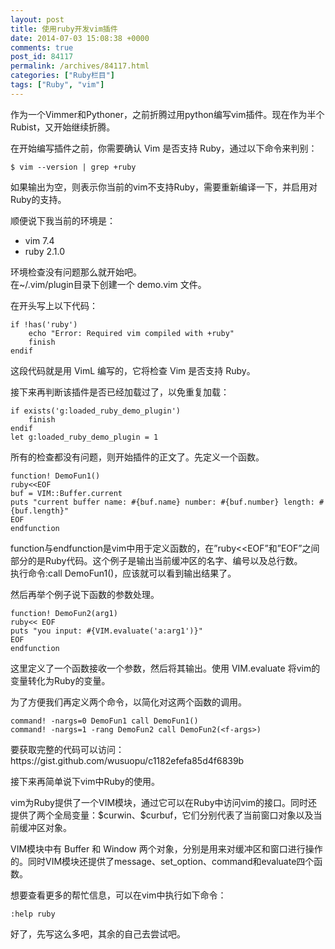 ```yaml
---
layout: post
title: 使用ruby开发vim插件
date: 2014-07-03 15:08:38 +0000
comments: true
post_id: 84117
permalink: /archives/84117.html
categories: ["Ruby栏目"]
tags: ["Ruby", "vim"]
---
```


<p>作为一个Vimmer和Pythoner，之前折腾过用python编写vim插件。现在作为半个Rubist，又开始继续折腾。</p>
<p>在开始编写插件之前，你需要确认 Vim 是否支持 Ruby，通过以下命令来判别：</p>
<pre><code>$ vim --version | grep +ruby
</code></pre>
<p>如果输出为空，则表示你当前的vim不支持Ruby，需要重新编译一下，并启用对Ruby的支持。</p>
<p>顺便说下我当前的环境是：</p>
<ul>
<li>vim 7.4  </li>
<li>ruby 2.1.0  </li>
</ul>
<p>环境检查没有问题那么就开始吧。<br>
在~/.vim/plugin目录下创建一个 demo.vim 文件。</p>
<p>在开头写上以下代码：</p>
<pre><code>if !has('ruby')
    echo "Error: Required vim compiled with +ruby"
    finish
endif
</code></pre>
<p>这段代码就是用 VimL 编写的，它将检查 Vim 是否支持 Ruby。</p>
<p>接下来再判断该插件是否已经加载过了，以免重复加载：</p>
<pre><code>if exists('g:loaded_ruby_demo_plugin')
    finish
endif
let g:loaded_ruby_demo_plugin = 1
</code></pre>
<p>所有的检查都没有问题，则开始插件的正文了。先定义一个函数。</p>
<pre><code>function! DemoFun1()
ruby&lt;&lt;EOF
buf = VIM::Buffer.current
puts "current buffer name: #{buf.name} number: #{buf.number} length: #{buf.length}"
EOF
endfunction
</code></pre>
<p>function与endfunction是vim中用于定义函数的，在”ruby&lt;&lt;EOF”和”EOF”之间部分的是Ruby代码。这个例子是输出当前缓冲区的名字、编号以及总行数。<br>
执行命令:call DemoFun1()，应该就可以看到输出结果了。</p>
<p>然后再举个例子说下函数的参数处理。</p>
<pre><code>function! DemoFun2(arg1)
ruby&lt;&lt; EOF
puts "you input: #{VIM.evaluate('a:arg1')}"
EOF
endfunction
</code></pre>
<p>这里定义了一个函数接收一个参数，然后将其输出。使用 VIM.evaluate 将vim的变量转化为Ruby的变量。</p>
<p>为了方便我们再定义两个命令，以简化对这两个函数的调用。</p>
<pre><code>command! -nargs=0 DemoFun1 call DemoFun1()  
command! -nargs=1 -rang DemoFun2 call DemoFun2(&lt;f-args&gt;)
</code></pre>
<p>要获取完整的代码可以访问： https://gist.github.com/wusuopu/c1182efefa85d4f6839b</p>
<p>接下来再简单说下vim中Ruby的使用。</p>
<p>vim为Ruby提供了一个VIM模块，通过它可以在Ruby中访问vim的接口。同时还提供了两个全局变量：$curwin、$curbuf，它们分别代表了当前窗口对象以及当前缓冲区对象。</p>
<p>VIM模块中有 Buffer 和 Window 两个对象，分别是用来对缓冲区和窗口进行操作的。同时VIM模块还提供了message、set_option、command和evaluate四个函数。</p>
<p>想要查看更多的帮忙信息，可以在vim中执行如下命令：</p>
<pre><code>:help ruby
</code></pre>
<p>好了，先写这么多吧，其余的自己去尝试吧。</p>
